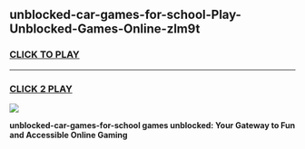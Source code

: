 
## unblocked-car-games-for-school-Play-Unblocked-Games-Online-zlm9t
<h3>
<a href="https://premium76.site?title=unblocked-car-games-for-school&ref=25A">CLICK TO PLAY</a></h3>
<hr>

<h3>
<a href="https://premium76.site?title=unblocked-car-games-for-school&ref=25A">CLICK 2 PLAY</a>
  
</h3>

<a href="https://premium76.site?title=unblocked-car-games-for-school&ref=25A"><img src="https://clearcache.store/games.png"></a>


**unblocked-car-games-for-school games unblocked: Your Gateway to Fun and Accessible Online Gaming**
